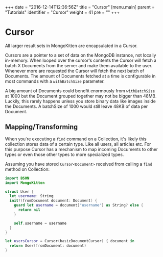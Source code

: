 +++
date = "2016-12-14T12:36:56Z"
title = "Cursor"
[menu.main]
  parent = "Tutorials"
  identifier = "Cursor"
  weight = 41
  pre = "<i class='fa'></i>"
+++

# Cursor

All larger result sets in MongoKitten are encapsulated in a Cursor.

Cursors are a pointer to a set of data on the MongoDB instance, not locally in-memory.
When looped over the cursor's contents the Cursor will fetch a batch X Documents from the server and make them available to the user. Whenever more are requested the Cursor will fetch the next batch of Documents. The amount of Documents fetched at a time is configurable in most commands with a `withBatchSize` parameter.

A big amount of Documents could benefit enormously from `withBatchSize` at 1000 but the Document grouped together may not be bigger than 48MB. Luckily, this rarely happens unless you store binary data like images inside the Documents. A batchSize of 1000 would still leave 48KB of data per Document.

## Mapping/Transforming

When you're executing a `find` command on a Collection, it's likely this collection stores data of a certain type. Like all users, all articles etc. For this purpose Cursor has a mechanism to map incoming Documents to other types or even those other types to more specialized types.

Assuming you have stored `Cursor<Document>` received from calling a `find` method on Collection:

```swift
import BSON
import MongoKitten

struct User {
  let username: String
  init?(fromDocument document: Document) {
    guard let username = document["username"] as String? else {
      return nil
    }

    self.username = username
  }
}

let usersCursor = Cursor(basicDocumentCursor) { document in
  return User(fromDocument: document)
}
```
